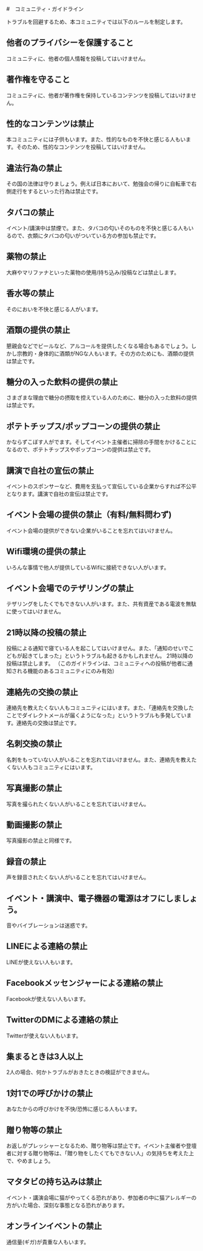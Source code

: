 #　コミュニティ・ガイドライン

トラブルを回避するため、本コミュニティでは以下のルールを制定します。

## 他者のプライバシーを保護すること

コミュニティに、他者の個人情報を投稿してはいけません。

## 著作権を守ること

コミュニティに、他者が著作権を保持しているコンテンツを投稿してはいけません。

## 性的なコンテンツは禁止

本コミュニティには子供もいます。また、性的なものを不快と感じる人もいます。そのため、性的なコンテンツを投稿してはいけません。

## 違法行為の禁止

その国の法律は守りましょう。例えば日本において、勉強会の帰りに自転車で右側走行をするといった行為は禁止です。

## タバコの禁止

イベント/講演中は禁煙で。また、タバコの匂いそのものを不快と感じる人もいるので、衣類にタバコの匂いがついている方の参加も禁止です。

## 薬物の禁止

大麻やマリファナといった薬物の使用/持ち込み/投稿などは禁止します。

## 香水等の禁止

そのにおいを不快と感じる人がいます。

## 酒類の提供の禁止

懇親会などでビールなど、アルコールを提供したくなる場合もあるでしょう。しかし宗教的・身体的に酒類がNGな人もいます。その方のためにも、酒類の提供は禁止です。

## 糖分の入った飲料の提供の禁止

さまざまな理由で糖分の摂取を控えている人のために、糖分の入った飲料の提供は禁止です。

## ポテトチップス/ポップコーンの提供の禁止

かならずこぼす人がでます。そしてイベント主催者に掃除の手間をかけることになるので、ポテトチップスやポップコーンの提供は禁止です。

## 講演で自社の宣伝の禁止

イベントのスポンサーなど、費用を支払って宣伝している企業からすれば不公平となります。講演で自社の宣伝は禁止です。

## イベント会場の提供の禁止（有料/無料問わず)

イベント会場の提供ができない企業がいることを忘れてはいけません。

## Wifi環境の提供の禁止

いろんな事情で他人が提供しているWifiに接続できない人がいます。

## イベント会場でのテザリングの禁止

テザリングをしたくでもできない人がいます。また、共有資産である電波を無駄に使ってはいけません。

## 21時以降の投稿の禁止

投稿による通知で寝ている人を起こしてはいけません。また、「通知のせいでこどもが起きてしまった」というトラブルも起きるかもしれません。
21時以降の投稿は禁止します。
（このガイドラインは、コミュニティへの投稿が他者に通知される機能のあるコミュニティにのみ有効）

## 連絡先の交換の禁止

連絡先を教えたくない人もコミュニティにはいます。また、「連絡先を交換したことでダイレクトメールが届くようになった」というトラブルも多発しています。連絡先の交換は禁止です。

## 名刺交換の禁止

名刺をもっていない人がいることを忘れてはいけません。また、連絡先を教えたくない人もコミュニティにはいます。

## 写真撮影の禁止

写真を撮られたくない人がいることを忘れてはいけません。

## 動画撮影の禁止

写真撮影の禁止と同様です。

## 録音の禁止

声を録音されたくない人がいることを忘れてはいけません。

## イベント・講演中、電子機器の電源はオフにしましょう。

音やバイブレーションは迷惑です。

## LINEによる連絡の禁止

LINEが使えない人もいます。

## Facebookメッセンジャーによる連絡の禁止

Facebookが使えない人もいます。

## TwitterのDMによる連絡の禁止

Twitterが使えない人もいます。

## 集まるときは3人以上

2人の場合、何かトラブルがおきたときの検証ができません。

## 1対1での呼びかけの禁止

あなたからの呼びかけを不快/恐怖に感じる人もいます。

## 贈り物等の禁止

お返しがプレッシャーとなるため、贈り物等は禁止です。イベント主催者や登壇者に対する贈り物等は、「贈り物をしたくてもできない人」の気持ちを考えた上で、やめましょう。

## マタタビの持ち込みは禁止

イベント・講演会場に猫がやってくる恐れがあり、参加者の中に猫アレルギーの方がいた場合、深刻な事態となる恐れがあります。

## オンラインイベントの禁止

通信量(ギガ)が貴重な人もいます。



